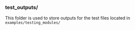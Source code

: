 ### test_outputs/

This folder is used to store outputs for the test files located in `examples/testing_modules/`